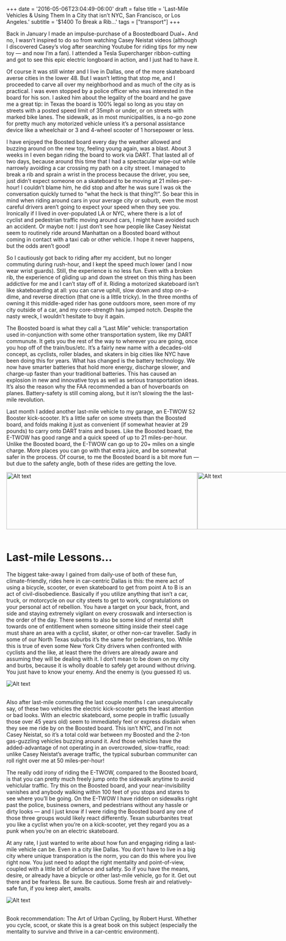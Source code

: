 +++
date = '2016-05-06T23:04:49-06:00'
draft = false
title = 'Last-Mile Vehicles & Using Them In a City that isn’t NYC, San Francisco, or Los Angeles.'
subtitle = '$1400 To Break a Rib…'
tags = ["transport"]
+++

<style>
  .image-row {
    display: flex;
  }
</style>

Back in January I made an impulse-purchase of a Boostedboard Dual+. And no, I wasn’t inspired to do so from watching Casey Neistat videos (although I discovered Casey’s vlog after searching Youtube for riding tips for my new toy — and now I’m a fan). I attended a Tesla Supercharger ribbon-cutting and got to see this epic electric longboard in action, and I just had to have it.<br />

Of course it was still winter and I live in Dallas, one of the more skateboard averse cities in the lower 48. But I wasn’t letting that stop me, and I proceeded to carve all over my neighborhood and as much of the city as is practical. I was even stopped by a police officer who was interested in the board for his son. I asked him about the legality of the board and he gave me a great tip: in Texas the board is 100% legal so long as you stay on streets with a posted speed limit of 35mph or under, or on streets with marked bike lanes. The sidewalk, as in most municipalities, is a no-go zone for pretty much any motorized vehicle unless it’s a personal assistance device like a wheelchair or 3 and 4-wheel scooter of 1 horsepower or less.<br />

I have enjoyed the Boosted board every day the weather allowed and buzzing around on the new toy, feeling young again, was a blast. About 3 weeks in I even began riding the board to work via DART. That lasted all of two days, because around this time that I had a spectacular wipe-out while narrowly avoiding a car crossing my path on a city street. I managed to break a rib and sprain a wrist in the process because the driver, you see, just didn’t expect someone on a skateboard to be moving at 21 miles-per-hour! I couldn’t blame him, he did stop and after he was sure I was ok the conversation quickly turned to “what the heck is that thing?!”. So bear this in mind when riding around cars in your average city or suburb, even the most careful drivers aren’t going to expect your speed when they see you. Ironically if I lived in over-populated LA or NYC, where there is a lot of cyclist and pedestrian traffic moving around cars, I might have avoided such an accident. Or maybe not: I just don’t see how people like Casey Neistat seem to routinely ride around Manhattan on a Boosted board without coming in contact with a taxi cab or other vehicle. I hope it never happens, but the odds aren’t good!<br />

So I cautiously got back to riding after my accident, but no longer commuting during rush-hour, and I kept the speed much lower (and I now wear wrist guards). Still, the experience is no less fun. Even with a broken rib, the experience of gliding up and down the street on this thing has been addictive for me and I can’t stay off of it. Riding a motorized skateboard isn’t like skateboarding at all: you can carve uphill, slow down and stop on-a-dime, and reverse direction (that one is a little tricky). In the three months of owning it this middle-aged rider has gone outdoors more, seen more of my city outside of a car, and my core-strength has jumped notch. Despite the nasty wreck, I wouldn’t hesitate to buy it again.<br />

The Boosted board is what they call a “Last Mile” vehicle: transportation used in-conjunction with some other transportation system, like my DART communute. It gets you the rest of the way to wherever you are going, once you hop off of the train/bus/etc. It’s a fairly new name with a decades-old concept, as cyclists, roller blades, and skaters in big cities like NYC have been doing this for years. What has changed is the battery technology. We now have smarter batteries that hold more energy, discharge slower, and charge-up faster than your traditional batteries. This has caused an explosion in new and innovative toys as well as serious transportation ideas. It’s also the reason why the FAA recommended a ban of hoverboards on planes. Battery-safety is still coming along, but it isn’t slowing the the last-mile revolution.<br />

Last month I added another last-mile vehicle to my garage, an E-TWOW S2 Booster kick-scooter. It’s a little safer on some streets than the Boosted board, and folds making it just as convenient (if somewhat heavier at 29 pounds) to carry onto DART trains and buses. Like the Boosted board, the E-TWOW has good range and a quick speed of up to 21 miles-per-hour. Unlike the Boosted board, the E-TWOW can go up to 20+ miles on a single charge. More places you can go with that extra juice, and be somewhat safer in the process. Of course, to me the Boosted board is a bit more fun — but due to the safety angle, both of these rides are getting the love.<br />

<div class="image-row">
<img src="https://julianwest.me/Blog/posts/Last-Mile-Mobility/etwowjpeg" alt="Alt text" width="500" height="150">
<img src="https://julianwest.me/Blog/posts/Last-Mile-Mobility/boosted1.jpeg" alt="Alt text" width="500" height="150">
</div><br />

# Last-mile Lessons…<br />

The biggest take-away I gained from daily-use of both of these fun, climate-friendly, rides here in car-centric Dallas is this: the mere act of using a bicycle, scooter, or even skateboard to get from point A to B is an act of civil-disobedience. Basically if you utilize anything that isn’t a car, truck, or motorcycle on our city steets to get to work, congratulations on your personal act of rebellion. You have a target on your back, front, and side and staying extremely vigilant on every crosswalk and intersection is the order of the day. There seems to also be some kind of mental shift towards one of entitlement when someone sitting inside their steel cage must share an area with a cyclist, skater, or other non-car traveller. Sadly in some of our North Texas suburbs it’s the same for pedestrians, too. While this is true of even some New York City drivers when confronted with cyclists and the like, at least there the drivers are already aware and assuming they will be dealing with it. I don’t mean to be down on my city and burbs, because it is wholly doable to safely get around without driving. You just have to know your enemy. And the enemy is (you guessed it) us.<br />

<div>
  <img src="https://julianwest.me/Blog/posts/Last-Mile-Mobility/etwow2.jpeg" alt="Alt text">
</div><br />

Also after last-mile commuting the last couple months I can unequivocally say, of these two vehicles the electric kick-scooter gets the least attention or bad looks. With an electric skateboard, some people in traffic (usually those over 45 years old) seem to immediately feel or express disdain when they see me ride by on the Boosted board. This isn’t NYC, and I’m not Casey Neistat, so it’s a total cold war between my Boosted and the 2-ton gas-guzzling vehicles buzzing around it. And those vehicles have the added-advantage of not operating in an overcrowded, slow-traffic, road: unlike Casey Neistat’s average traffic, the typical suburban communiter can roll right over me at 50 miles-per-hour! <br />

The really odd irony of riding the E-TWOW, compared to the Boosted board, is that you can pretty much freely jump onto the sidewalk anytime to avoid vehiclular traffic. Try this on the Boosted board, and your near-invisibility vanishes and anybody walking within 100 feet of you stops and stares to see where you’ll be going. On the E-TWOW I have ridden on sidewalks right past the police, business owners, and pedestrians without any hassle or dirty looks — and I just know if I were riding the Boosted board any one of those three groups would likely react differently. Texan suburbanites treat you like a cyclist when you’re on a kick-scooter, yet they regard you as a punk when you’re on an electric skateboard. <br />

At any rate, I just wanted to write about how fun and engaging riding a last-mile vehicle can be. Even in a city like Dallas. You don’t have to live in a big city where unique transporation is the norm, you can do this where you live right now. You just need to adopt the right mentality and point-of-view, coupled with a little bit of defiance and safety. So if you have the means, desire, or already have a bicycle or other last-mile vehicle, go for it. Get out there and be fearless. Be sure. Be cautious. Some fresh air and relatively-safe fun, if you keep alert, awaits.<br />

<div>
  <img src="https://julianwest.me/Blog/posts/Last-Mile-Mobility/boosted2.jpeg" alt="Alt text">
</div><br />

Book recommendation: The Art of Urban Cycling, by Robert Hurst. Whether you cycle, scoot, or skate this is a great book on this subject (especially the mentality to survive and thrive in a car-centric environment).